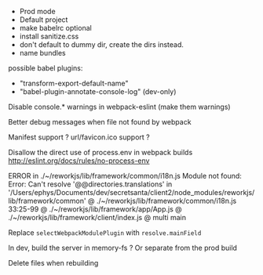 - Prod mode
- Default project
- make babelrc optional
- install sanitize.css
- don't default to dummy dir, create the dirs instead.
- name bundles

possible babel plugins:
- "transform-export-default-name"
- "babel-plugin-annotate-console-log" (dev-only)

Disable console.* warnings in webpack-eslint (make them warnings)

Better debug messages when file not found by webpack

Manifest support ?
url/favicon.ico support ?

Disallow the direct use of process.env in webpack builds
http://eslint.org/docs/rules/no-process-env

ERROR in ./~/reworkjs/lib/framework/common/i18n.js
Module not found: Error: Can't resolve '@@directories.translations' in '/Users/ephys/Documents/dev/secretsanta/client2/node_modules/reworkjs/lib/framework/common'
 @ ./~/reworkjs/lib/framework/common/i18n.js 33:25-99
 @ ./~/reworkjs/lib/framework/app/App.js
 @ ./~/reworkjs/lib/framework/client/index.js
 @ multi main

Replace `selectWebpackModulePlugin` with `resolve.mainField`

In dev, build the server in memory-fs ?
Or separate from the prod build

Delete files when rebuilding
